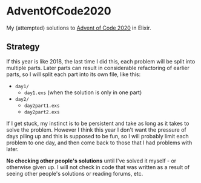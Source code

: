 # AdventOfCode2020

My (attempted) solutions to [Advent of Code 2020](https://adventofcode.com/2020) in Elixir.

## Strategy

If this year is like 2018, the last time I did this, each problem will be split into multiple parts.
Later parts can result in considerable refactoring of earlier parts, so I will split each part into its own file, like this:

* `day1/`
  * `day1.exs` (when the solution is only in one part)
* `day2/`
  * `day2part1.exs`
  * `day2part2.exs`

If I get stuck, my instinct is to be persistent and take as long as it takes to solve the problem.
However I think this year I don't want the pressure of days piling up and this is supposed to be fun,
so I will probably limit each problem to one day, and then come back to those that I had problems with later.

**No checking other people's solutions** until I've solved it myself - or otherwise given up.
I will not check in code that was written as a result of seeing other people's solutions or reading forums, etc.
